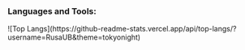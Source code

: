 <h3 align="left">Languages and Tools:</h3>
![Top Langs](https://github-readme-stats.vercel.app/api/top-langs/?username=RusaUB&theme=tokyonight)

